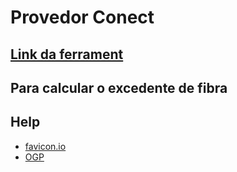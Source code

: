 # Provedor Conect

## [Link da ferrament](https://github.com/saulotarsobc/excedente)

## Para calcular o excedente de fibra

## Help

- [favicon.io](https://favicon.io/logo-generator/)
- [OGP](https://ogp.me/)
